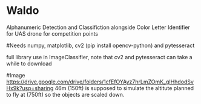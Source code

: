 # Waldo

Alphanumeric Detection and Classifiction alongside Color
Letter Identifier for UAS drone for competition points

#Needs
numpy, matplotlib, cv2 (pip install opencv-python) and pytesseract

full library use in ImageClassifier, note that cv2 and pytesseract can take a while to download

#Image
https://drive.google.com/drive/folders/1cfEfOYAyz7hrLmZOmK_gIHhdodSvHx9k?usp=sharing
46m (150ft) is supposed to simulate the altitute planned to fly at (750ft) so the objects are scaled down.

